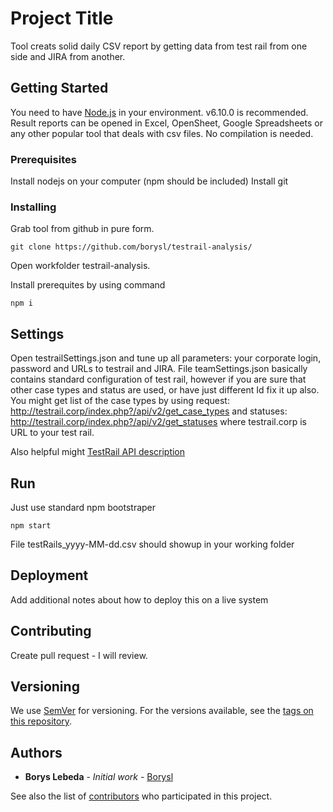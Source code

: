 # Project Title

Tool creats solid daily CSV report by getting data from test rail from one side and JIRA from another.

## Getting Started

You need to have [Node.js](https://nodejs.org/) in your environment. v6.10.0 is recommended.
Result reports can be opened in Excel, OpenSheet, Google Spreadsheets or any other popular tool that deals with csv files.
No compilation is needed.

### Prerequisites

Install nodejs on your computer (npm should be included)
Install git

### Installing

Grab tool from github in pure form.

```
git clone https://github.com/borysl/testrail-analysis/
```

Open workfolder testrail-analysis.

Install prerequites by using command

```
npm i
```

## Settings

Open testrailSettings.json and tune up all parameters: your corporate login, password and URLs to testrail and JIRA.
File teamSettings.json basically contains standard configuration of test rail, however if you are sure that other case types and status are used, or have just different Id fix it up also.
You might get list of the case types by using request:
http://testrail.corp/index.php?/api/v2/get_case_types
and statuses:
http://testrail.corp/index.php?/api/v2/get_statuses
where testrail.corp is URL to your test rail.

Also helpful might [TestRail API description](http://docs.gurock.com/testrail-api2/start)


## Run

Just use standard npm bootstraper
```
npm start
```

File testRails_yyyy-MM-dd.csv should showup in your working folder 


## Deployment

Add additional notes about how to deploy this on a live system

## Contributing

Create pull request - I will review.

## Versioning

We use [SemVer](http://semver.org/) for versioning. For the versions available, see the [tags on this repository](https://github.com/borysl/testrail-analysis/tags). 

## Authors

* **Borys Lebeda** - *Initial work* - [Borysl](https://github.com/borysl)

See also the list of [contributors](https://github.com/borysl/testrail-analysis/contributors) who participated in this project.